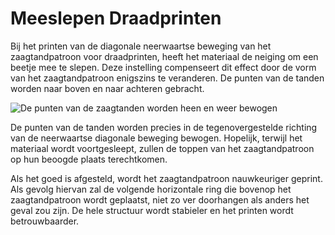 Meeslepen Draadprinten
====
Bij het printen van de diagonale neerwaartse beweging van het zaagtandpatroon voor draadprinten, heeft het materiaal de neiging om een ​​beetje mee te slepen. Deze instelling compenseert dit effect door de vorm van het zaagtandpatroon enigszins te veranderen. De punten van de tanden worden naar boven en naar achteren gebracht.

![De punten van de zaagtanden worden heen en weer bewogen](../../../articles/images/wireframe_drag_along.svg)

De punten van de tanden worden precies in de tegenovergestelde richting van de neerwaartse diagonale beweging bewogen. Hopelijk, terwijl het materiaal wordt voortgesleept, zullen de toppen van het zaagtandpatroon op hun beoogde plaats terechtkomen.

Als het goed is afgesteld, wordt het zaagtandpatroon nauwkeuriger geprint. Als gevolg hiervan zal de volgende horizontale ring die bovenop het zaagtandpatroon wordt geplaatst, niet zo ver doorhangen als anders het geval zou zijn. De hele structuur wordt stabieler en het printen wordt betrouwbaarder.